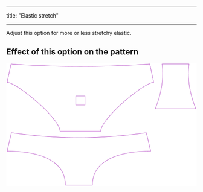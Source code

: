 ***

title: "Elastic stretch"

***

Adjust this option for more or less stretchy elastic.

## Effect of this option on the pattern

![This image shows the effect of this option by superimposing several variants that have a different value for this option](ursula_elasticstretch_sample.svg "Effect of this option on the pattern")
